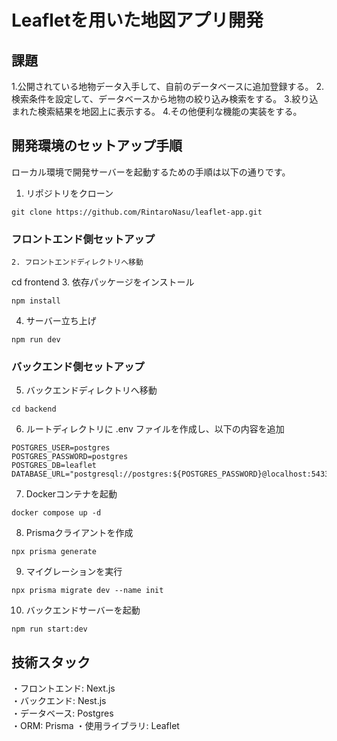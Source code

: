 # Leafletを用いた地図アプリ開発

## 課題

1.公開されている地物データ入手して、自前のデータベースに追加登録する。
2.検索条件を設定して、データベースから地物の絞り込み検索をする。
3.絞り込まれた検索結果を地図上に表示する。
4.その他便利な機能の実装をする。

## 開発環境のセットアップ手順

ローカル環境で開発サーバーを起動するための手順は以下の通りです。

1. リポジトリをクローン

```
git clone https://github.com/RintaroNasu/leaflet-app.git
```

### フロントエンド側セットアップ

```
2. フロントエンドディレクトリへ移動
```

cd frontend 3. 依存パッケージをインストール

```
npm install
```

4. サーバー立ち上げ

```
npm run dev
```

### バックエンド側セットアップ

5. バックエンドディレクトリへ移動

```
cd backend
```

6. ルートディレクトリに .env ファイルを作成し、以下の内容を追加

```
POSTGRES_USER=postgres
POSTGRES_PASSWORD=postgres
POSTGRES_DB=leaflet
DATABASE_URL="postgresql://postgres:${POSTGRES_PASSWORD}@localhost:5433/${POSTGRES_DB}"
```

7. Dockerコンテナを起動

```
docker compose up -d
```

8. Prismaクライアントを作成

```
npx prisma generate
```

9. マイグレーションを実行

```
npx prisma migrate dev --name init
```

10. バックエンドサーバーを起動

```
npm run start:dev
```

## 技術スタック

・フロントエンド: Next.js<br>
・バックエンド: Nest.js<br>
・データベース: Postgres<br>
・ORM: Prisma
・使用ライブラリ: Leaflet
